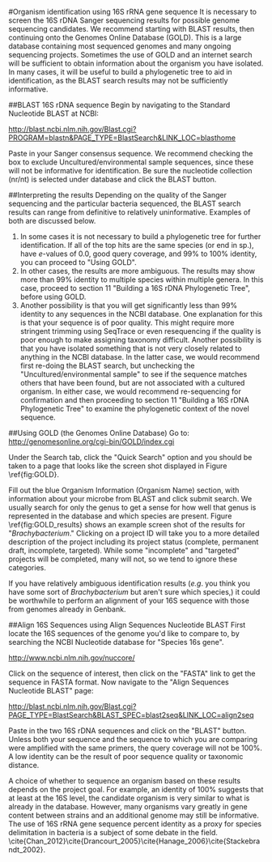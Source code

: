 #Organism identification using 16S rRNA gene sequence
It is necessary to screen the 16S rDNA Sanger sequencing results for possible genome sequencing candidates. We recommend starting with BLAST results, then continuing onto the Genomes Online Database (GOLD).  This is a large database containing most sequenced genomes and many ongoing sequencing projects.  Sometimes the use of GOLD and an internet search will be sufficient to obtain information about the organism you have isolated. In many cases, it will be useful to build a phylogenetic tree to aid in identification, as the BLAST search results may not be sufficiently informative.

##BLAST 16S rDNA sequence
Begin by navigating to the Standard Nucleotide BLAST at NCBI:

http://blast.ncbi.nlm.nih.gov/Blast.cgi?PROGRAM=blastn&PAGE_TYPE=BlastSearch&LINK_LOC=blasthome

Paste in your Sanger consensus sequence. We recommend checking the box to exclude Uncultured/environmental sample sequences, since these will not be informative for identification. Be sure the nucleotide collection (nr/nt) is selected under database and click the BLAST button.

##Interpreting the results
Depending on the quality of the Sanger sequencing and the particular bacteria sequenced, the BLAST search results can range from definitive to relatively uninformative. Examples of both are discussed below.

1. In some cases it is not necessary to build a phylogenetic tree for further identification. If all of the top hits are the same species (or end in sp.), have _e_-values of 0.0, good query coverage, and 99% to 100% identity, you can proceed to "Using GOLD".
2. In other cases, the results are more ambiguous. The results may show more than 99% identity to multiple species within multiple genera. In this case, proceed to section 11 "Building a 16S rDNA Phylogenetic Tree", before using GOLD.
3. Another possibility is that you will get significantly less than 99% identity to any sequences in the NCBI database. One explanation for this is that your sequence is of poor quality. This might require more stringent trimming using SeqTrace or even resequencing if the quality is poor enough to make assigning taxonomy difficult. Another possibility is that you have isolated something that is not very closely related to anything in the NCBI database. In the latter case, we would recommend first re-doing the BLAST search, but unchecking the "Uncultured/environmental sample" to see if the sequence matches others that have been found, but are not associated with a cultured organism. In either case, we would recommend re-sequencing for confirmation and then proceeding to section 11 "Building a 16S rDNA Phylogenetic Tree" to examine the phylogenetic context of the novel sequence.

##Using GOLD (the Genomes Online Database)
Go to: http://genomesonline.org/cgi-bin/GOLD/index.cgi

Under the Search tab, click the "Quick Search" option and you should be taken to a page that looks like the screen shot displayed in Figure \ref{fig:GOLD}.

Fill out the blue Organism Information (Organism Name) section, with information about your microbe from BLAST and click submit search. We usually search for only the genus to get a sense for how well that genus is represented in the database and which species are present. Figure \ref{fig:GOLD\_results} shows an example screen shot of the results for "_Brachybacterium_." Clicking on a project ID will take you to a more detailed description of the project including its project status (complete, permanent draft, incomplete, targeted).  While some "incomplete" and "targeted" projects will be completed, many will not, so we tend to ignore these categories.

If you have relatively ambiguous identification results (_e.g_. you think you have some sort of _Brachybacterium_ but aren't sure which species,) it could be worthwhile to perform an alignment of your 16S sequence with those from genomes already in Genbank.

##Align 16S Sequences using Align Sequences Nucleotide BLAST
First locate the 16S sequences of the genome you'd like to compare to, by searching the NCBI Nucleotide database for "Species 16s gene".

http://www.ncbi.nlm.nih.gov/nuccore/

Click on the sequence of interest, then click on the "FASTA" link to get the sequence in FASTA format. Now navigate to the "Align Sequences Nucleotide BLAST" page:

http://blast.ncbi.nlm.nih.gov/Blast.cgi?PAGE_TYPE=BlastSearch&BLAST_SPEC=blast2seq&LINK_LOC=align2seq

Paste in the two 16S rDNA sequences and click on the "BLAST" button. Unless both your sequence and the sequence to which you are comparing were amplified with the same primers, the query coverage will not be 100%. A low identity can be the result of poor sequence quality or taxonomic distance. 

A choice of whether to sequence an organism based on these results depends on the project goal. For example, an identity of 100% suggests that at least at the 16S level, the candidate organism is very similar to what is already in the database. However, many organisms vary greatly in gene content between strains and an additional genome may still be informative. The use of 16S rRNA gene sequence percent identity as a proxy for species delimitation in bacteria is a subject of some debate in the field. \cite{Chan_2012}\cite{Drancourt_2005}\cite{Hanage_2006}\cite{Stackebrandt_2002}.

